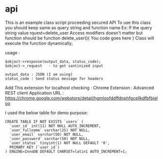 api
===
This is an example class script proceeding secured API
To use this class you should keep same as query string and function name
Ex: If the query string value rquest=delete_user Access modifiers doesn't matter but function should be
     function delete_user(){
         You code goes here
     }
Class will execute the function dynamically;

usage :

    $object->response(output_data, status_code);
    $object->_request	- to get santinized input

    output_data : JSON (I am using)
    status_code : Send status message for headers

Add This extension for localhost checking :
    Chrome Extension : Advanced REST client Application
    URL : https://chrome.google.com/webstore/detail/hgmloofddffdnphfgcellkdfbfbjeloo

I used the below table for demo purpose:

```
CREATE TABLE IF NOT EXISTS `users` (
  `user_id` int(11) NOT NULL AUTO_INCREMENT,
  `user_fullname` varchar(25) NOT NULL,
  `user_email` varchar(50) NOT NULL,
  `user_password` varchar(50) NOT NULL,
  `user_status` tinyint(1) NOT NULL DEFAULT '0',
  PRIMARY KEY (`user_id`)
) ENGINE=InnoDB DEFAULT CHARSET=latin1 AUTO_INCREMENT=1;
```